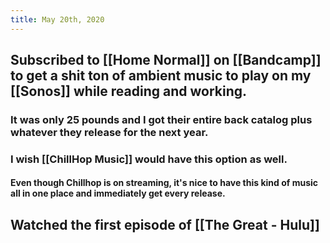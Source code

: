 ```yaml
---
title: May 20th, 2020
---
```


## Subscribed to [[Home Normal]] on [[Bandcamp]] to get a shit ton of ambient music to play on my [[Sonos]] while reading and working.
### It was only 25 pounds and I got their entire back catalog plus whatever they release for the next year. 

### I wish [[ChillHop Music]] would have this option as well.
#### Even though Chillhop is on streaming, it's nice to have this kind of music all in one place and immediately get every release.

## Watched the first episode of [[The Great - Hulu]]
